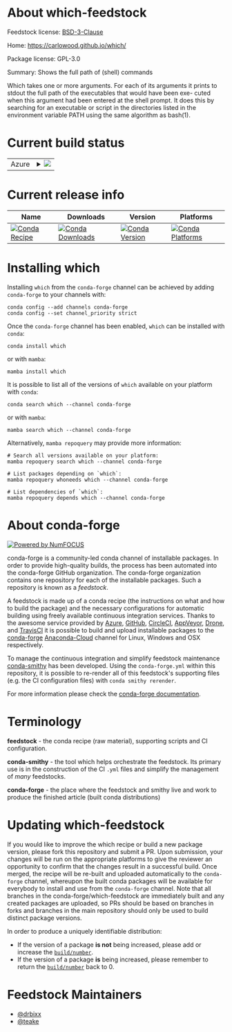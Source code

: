 About which-feedstock
=====================

Feedstock license: [BSD-3-Clause](https://github.com/conda-forge/which-feedstock/blob/main/LICENSE.txt)

Home: https://carlowood.github.io/which/

Package license: GPL-3.0

Summary: Shows the full path of (shell) commands

Which takes one or more arguments. For each of its arguments it prints
to stdout the full path of the executables that would have been exe-
cuted when this argument had been entered at the shell prompt. It does
this by searching for an executable or script in the directories listed
in the environment variable PATH using the same algorithm as bash(1).


Current build status
====================


<table>
    
  <tr>
    <td>Azure</td>
    <td>
      <details>
        <summary>
          <a href="https://dev.azure.com/conda-forge/feedstock-builds/_build/latest?definitionId=6916&branchName=main">
            <img src="https://dev.azure.com/conda-forge/feedstock-builds/_apis/build/status/which-feedstock?branchName=main">
          </a>
        </summary>
        <table>
          <thead><tr><th>Variant</th><th>Status</th></tr></thead>
          <tbody><tr>
              <td>linux_64</td>
              <td>
                <a href="https://dev.azure.com/conda-forge/feedstock-builds/_build/latest?definitionId=6916&branchName=main">
                  <img src="https://dev.azure.com/conda-forge/feedstock-builds/_apis/build/status/which-feedstock?branchName=main&jobName=linux&configuration=linux%20linux_64_" alt="variant">
                </a>
              </td>
            </tr><tr>
              <td>linux_aarch64</td>
              <td>
                <a href="https://dev.azure.com/conda-forge/feedstock-builds/_build/latest?definitionId=6916&branchName=main">
                  <img src="https://dev.azure.com/conda-forge/feedstock-builds/_apis/build/status/which-feedstock?branchName=main&jobName=linux&configuration=linux%20linux_aarch64_" alt="variant">
                </a>
              </td>
            </tr><tr>
              <td>linux_ppc64le</td>
              <td>
                <a href="https://dev.azure.com/conda-forge/feedstock-builds/_build/latest?definitionId=6916&branchName=main">
                  <img src="https://dev.azure.com/conda-forge/feedstock-builds/_apis/build/status/which-feedstock?branchName=main&jobName=linux&configuration=linux%20linux_ppc64le_" alt="variant">
                </a>
              </td>
            </tr><tr>
              <td>osx_64</td>
              <td>
                <a href="https://dev.azure.com/conda-forge/feedstock-builds/_build/latest?definitionId=6916&branchName=main">
                  <img src="https://dev.azure.com/conda-forge/feedstock-builds/_apis/build/status/which-feedstock?branchName=main&jobName=osx&configuration=osx%20osx_64_" alt="variant">
                </a>
              </td>
            </tr><tr>
              <td>osx_arm64</td>
              <td>
                <a href="https://dev.azure.com/conda-forge/feedstock-builds/_build/latest?definitionId=6916&branchName=main">
                  <img src="https://dev.azure.com/conda-forge/feedstock-builds/_apis/build/status/which-feedstock?branchName=main&jobName=osx&configuration=osx%20osx_arm64_" alt="variant">
                </a>
              </td>
            </tr>
          </tbody>
        </table>
      </details>
    </td>
  </tr>
</table>

Current release info
====================

| Name | Downloads | Version | Platforms |
| --- | --- | --- | --- |
| [![Conda Recipe](https://img.shields.io/badge/recipe-which-green.svg)](https://anaconda.org/conda-forge/which) | [![Conda Downloads](https://img.shields.io/conda/dn/conda-forge/which.svg)](https://anaconda.org/conda-forge/which) | [![Conda Version](https://img.shields.io/conda/vn/conda-forge/which.svg)](https://anaconda.org/conda-forge/which) | [![Conda Platforms](https://img.shields.io/conda/pn/conda-forge/which.svg)](https://anaconda.org/conda-forge/which) |

Installing which
================

Installing `which` from the `conda-forge` channel can be achieved by adding `conda-forge` to your channels with:

```
conda config --add channels conda-forge
conda config --set channel_priority strict
```

Once the `conda-forge` channel has been enabled, `which` can be installed with `conda`:

```
conda install which
```

or with `mamba`:

```
mamba install which
```

It is possible to list all of the versions of `which` available on your platform with `conda`:

```
conda search which --channel conda-forge
```

or with `mamba`:

```
mamba search which --channel conda-forge
```

Alternatively, `mamba repoquery` may provide more information:

```
# Search all versions available on your platform:
mamba repoquery search which --channel conda-forge

# List packages depending on `which`:
mamba repoquery whoneeds which --channel conda-forge

# List dependencies of `which`:
mamba repoquery depends which --channel conda-forge
```


About conda-forge
=================

[![Powered by
NumFOCUS](https://img.shields.io/badge/powered%20by-NumFOCUS-orange.svg?style=flat&colorA=E1523D&colorB=007D8A)](https://numfocus.org)

conda-forge is a community-led conda channel of installable packages.
In order to provide high-quality builds, the process has been automated into the
conda-forge GitHub organization. The conda-forge organization contains one repository
for each of the installable packages. Such a repository is known as a *feedstock*.

A feedstock is made up of a conda recipe (the instructions on what and how to build
the package) and the necessary configurations for automatic building using freely
available continuous integration services. Thanks to the awesome service provided by
[Azure](https://azure.microsoft.com/en-us/services/devops/), [GitHub](https://github.com/),
[CircleCI](https://circleci.com/), [AppVeyor](https://www.appveyor.com/),
[Drone](https://cloud.drone.io/welcome), and [TravisCI](https://travis-ci.com/)
it is possible to build and upload installable packages to the
[conda-forge](https://anaconda.org/conda-forge) [Anaconda-Cloud](https://anaconda.org/)
channel for Linux, Windows and OSX respectively.

To manage the continuous integration and simplify feedstock maintenance
[conda-smithy](https://github.com/conda-forge/conda-smithy) has been developed.
Using the ``conda-forge.yml`` within this repository, it is possible to re-render all of
this feedstock's supporting files (e.g. the CI configuration files) with ``conda smithy rerender``.

For more information please check the [conda-forge documentation](https://conda-forge.org/docs/).

Terminology
===========

**feedstock** - the conda recipe (raw material), supporting scripts and CI configuration.

**conda-smithy** - the tool which helps orchestrate the feedstock.
                   Its primary use is in the construction of the CI ``.yml`` files
                   and simplify the management of *many* feedstocks.

**conda-forge** - the place where the feedstock and smithy live and work to
                  produce the finished article (built conda distributions)


Updating which-feedstock
========================

If you would like to improve the which recipe or build a new
package version, please fork this repository and submit a PR. Upon submission,
your changes will be run on the appropriate platforms to give the reviewer an
opportunity to confirm that the changes result in a successful build. Once
merged, the recipe will be re-built and uploaded automatically to the
`conda-forge` channel, whereupon the built conda packages will be available for
everybody to install and use from the `conda-forge` channel.
Note that all branches in the conda-forge/which-feedstock are
immediately built and any created packages are uploaded, so PRs should be based
on branches in forks and branches in the main repository should only be used to
build distinct package versions.

In order to produce a uniquely identifiable distribution:
 * If the version of a package **is not** being increased, please add or increase
   the [``build/number``](https://docs.conda.io/projects/conda-build/en/latest/resources/define-metadata.html#build-number-and-string).
 * If the version of a package **is** being increased, please remember to return
   the [``build/number``](https://docs.conda.io/projects/conda-build/en/latest/resources/define-metadata.html#build-number-and-string)
   back to 0.

Feedstock Maintainers
=====================

* [@drbixx](https://github.com/drbixx/)
* [@teake](https://github.com/teake/)

